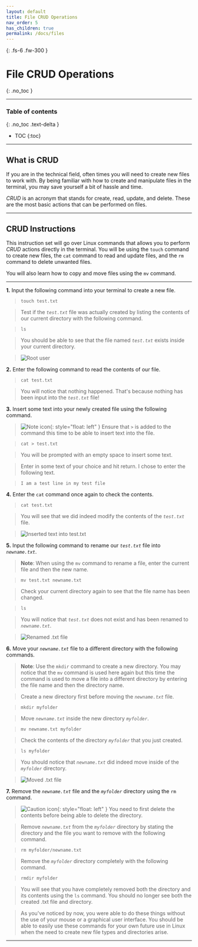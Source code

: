 ```yaml
---
layout: default
title: File CRUD Operations
nav_order: 5
has_children: true
permalink: /docs/files
---
```


{: .fs-6 .fw-300 }

# File CRUD Operations
{: .no_toc }

---

### Table of contents
{: .no_toc .text-delta }
* TOC
{:toc}

---

## What is CRUD

If you are in the technical field, often times you will need to create new files to work with. By being familiar with how to create and manipulate files in the terminal, you may save yourself a bit of hassle and time. 

_CRUD_ is an acronym that stands for create, read, update, and delete. These are the most basic actions that can be performed on files.

---

## CRUD Instructions

This instruction set will go over Linux commands that allows you to perform _CRUD_ actions directly in the terminal. You will be using the `touch` command to create new files, the `cat` command to read and update files, and the `rm` command to delete unwanted files.

 You will also learn how to copy and move files using the `mv` command.

---

**1.** Input the following command into your terminal to create a new file.

>```
>touch test.txt
>```


>Test if the *`test.txt`* file was actually created by listing the contents of our current directory with the following command.

>```
>ls
>```

>You should be able to see that the file named *`test.txt`* exists inside your current directory.

>![Root user](https://github.com/dl90/linux-basics/blob/gh-pages/docs/images/files/rootuser.png?raw=true "Root user")


**2.** Enter the following command to read the contents of our file.

>```
>cat test.txt
>```

>You will notice that nothing happened. That's because nothing has been input into the *`test.txt`* file!


**3.** Insert some text into your newly created file using the following command.

>![Note icon](https://github.com/dl90/linux-basics/blob/gh-pages/docs/images/icons/note.png?raw=true "Note"){: style="float: left" } Ensure that *`>`* is added to the command this time to be able to insert text into the file.

>```
>cat > test.txt
>```

>You will be prompted with an empty space to insert some text.

>Enter in some text of your choice and hit return. I chose to enter the following text.

>```
>I am a test line in my test file
>```


**4.** Enter the `cat` command once again to check the contents.

>```
>cat test.txt
>```

>You will see that we did indeed modify the contents of the *`test.txt`* file.

>![Inserted text into test.txt](https://github.com/dl90/linux-basics/blob/gh-pages/docs/images/files/insert-text.png?raw=true "test.txt has contents")


**5.** Input the following command to rename our *`test.txt`* file into *`newname.txt`*.

>**Note**: When using the `mv` command to rename a file, enter the current file and then the new name.

>```
>mv test.txt newname.txt
>```

>Check your current directory again to see that the file name has been changed.

>```
>ls
>```

>You will notice that *`test.txt`* does not exist and has been renamed to *`newname.txt`*.

>![Renamed .txt file](https://github.com/dl90/linux-basics/blob/gh-pages/docs/images/files/renamed.png?raw=true "Renamed .txt file.")


**6.** Move your *`newname.txt`* file to a different directory with the following commands.

>**Note**: Use the `mkdir` command to create a new directory. You may notice that the `mv` command is used here again but this time the command is used to move a file into a different directory by entering the file name and then the directory name.

>Create a new directory first before moving the *`newname.txt`* file.

>```
>mkdir myfolder
>```

> Move *`newname.txt`* inside the new directory *`myfolder`*.

>```
>mv newname.txt myfolder
>```

>Check the contents of the directory *`myfolder`* that you just created.

>```
>ls myfolder
>```

>You should notice that *`newname.txt`* did indeed move inside of the *`myfolder`* directory.

>![Moved .txt file](https://github.com/dl90/linux-basics/blob/gh-pages/docs/images/files/moved.png?raw=true "Moved .txt file.")


**7.** Remove the *`newname.txt`* file and the *`myfolder`* directory using the `rm` command.

>![Caution icon](https://github.com/dl90/linux-basics/blob/gh-pages/docs/images/icons/caution.png?raw=true "Caution"){: style="float: left" } You need to first delete the contents before being able to delete the directory.

>Remove *`newname.txt`* from the *`myfolder`* directory by stating the directory and the file you want to remove with the following command.

>```
>rm myfolder/newname.txt
>```

>Remove the *`myfolder`* directory completely with the following command.

>```
>rmdir myfolder
>```

>You will see that you have completely removed both the directory and its contents using the `ls` command. You should no longer see both the created .txt file and directory.

>As you've noticed by now, you were able to do these things without the use of your mouse or a graphical user interface. You should be able to easily use these commands for your own future use in Linux when the need to create new file types and directories arise.

---
